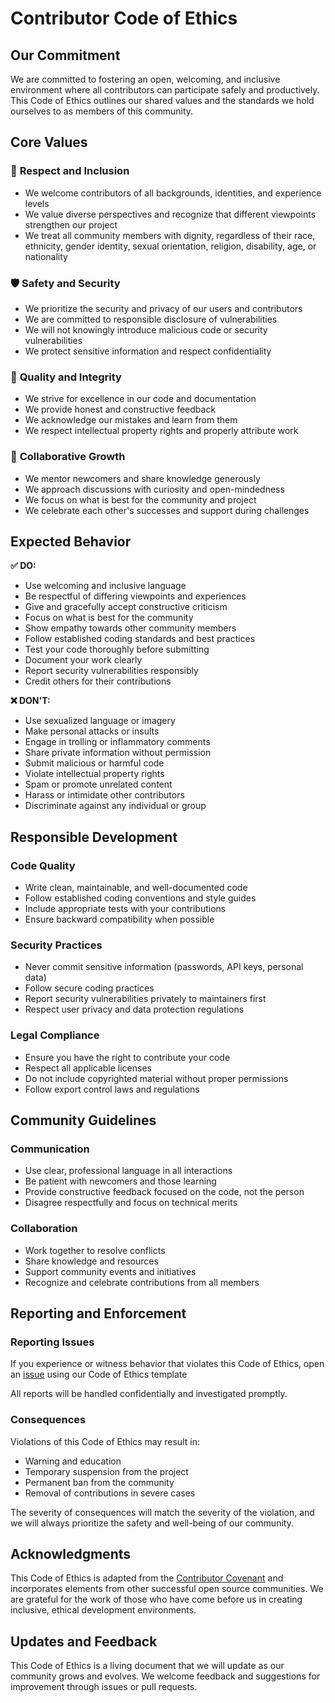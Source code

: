 # Contributor Code of Ethics

## Our Commitment

We are committed to fostering an open, welcoming, and inclusive environment where all contributors can participate safely and productively. This Code of Ethics outlines our shared values and the standards we hold ourselves to as members of this community.

## Core Values

### 🤝 **Respect and Inclusion**
- We welcome contributors of all backgrounds, identities, and experience levels
- We value diverse perspectives and recognize that different viewpoints strengthen our project
- We treat all community members with dignity, regardless of their race, ethnicity, gender identity, sexual orientation, religion, disability, age, or nationality

### 🛡️ **Safety and Security**
- We prioritize the security and privacy of our users and contributors
- We are committed to responsible disclosure of vulnerabilities
- We will not knowingly introduce malicious code or security vulnerabilities
- We protect sensitive information and respect confidentiality

### 🎯 **Quality and Integrity**
- We strive for excellence in our code and documentation
- We provide honest and constructive feedback
- We acknowledge our mistakes and learn from them
- We respect intellectual property rights and properly attribute work

### 🌱 **Collaborative Growth**
- We mentor newcomers and share knowledge generously
- We approach discussions with curiosity and open-mindedness
- We focus on what is best for the community and project
- We celebrate each other's successes and support during challenges

## Expected Behavior

**✅ DO:**
- Use welcoming and inclusive language
- Be respectful of differing viewpoints and experiences
- Give and gracefully accept constructive criticism
- Focus on what is best for the community
- Show empathy towards other community members
- Follow established coding standards and best practices
- Test your code thoroughly before submitting
- Document your work clearly
- Report security vulnerabilities responsibly
- Credit others for their contributions

**❌ DON'T:**
- Use sexualized language or imagery
- Make personal attacks or insults
- Engage in trolling or inflammatory comments
- Share private information without permission
- Submit malicious or harmful code
- Violate intellectual property rights
- Spam or promote unrelated content
- Harass or intimidate other contributors
- Discriminate against any individual or group

## Responsible Development

### Code Quality
- Write clean, maintainable, and well-documented code
- Follow established coding conventions and style guides
- Include appropriate tests with your contributions
- Ensure backward compatibility when possible

### Security Practices
- Never commit sensitive information (passwords, API keys, personal data)
- Follow secure coding practices
- Report security vulnerabilities privately to maintainers first
- Respect user privacy and data protection regulations

### Legal Compliance
- Ensure you have the right to contribute your code
- Respect all applicable licenses
- Do not include copyrighted material without proper permissions
- Follow export control laws and regulations

## Community Guidelines

### Communication
- Use clear, professional language in all interactions
- Be patient with newcomers and those learning
- Provide constructive feedback focused on the code, not the person
- Disagree respectfully and focus on technical merits

### Collaboration
- Work together to resolve conflicts
- Share knowledge and resources
- Support community events and initiatives
- Recognize and celebrate contributions from all members

## Reporting and Enforcement

### Reporting Issues
If you experience or witness behavior that violates this Code of Ethics, open an [issue](https://github.com/pgaljan/funneler/issues) using our Code of Ethics template

All reports will be handled confidentially and investigated promptly.

### Consequences
Violations of this Code of Ethics may result in:
- Warning and education
- Temporary suspension from the project
- Permanent ban from the community
- Removal of contributions in severe cases

The severity of consequences will match the severity of the violation, and we will always prioritize the safety and well-being of our community.

## Acknowledgments

This Code of Ethics is adapted from the [Contributor Covenant](https://www.contributor-covenant.org/) and incorporates elements from other successful open source communities. We are grateful for the work of those who have come before us in creating inclusive, ethical development environments.

## Updates and Feedback

This Code of Ethics is a living document that we will update as our community grows and evolves. We welcome feedback and suggestions for improvement through issues or pull requests.

